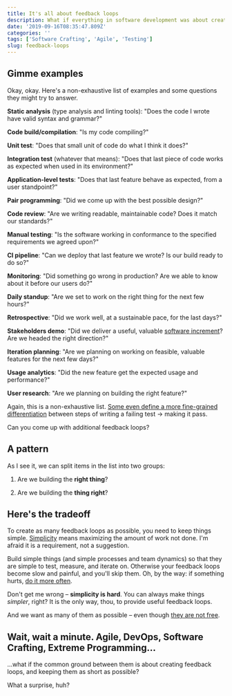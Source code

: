 ```yaml
---
title: It's all about feedback loops
description: What if everything in software development was about creating feedback loops?
date: '2019-09-16T08:35:47.809Z'
categories: ''
tags: ['Software Crafting', 'Agile', 'Testing']
slug: feedback-loops
---
```


## Gimme examples

Okay, okay. Here's a non-exhaustive list of examples and some questions they might try to answer.

**Static analysis** (type analysis and linting tools): "Does the code I wrote have valid syntax and grammar?"

**Code build/compilation**: "Is my code compiling?"

**Unit test**: "Does that small unit of code do what I think it does?"

**Integration test** (whatever that means): "Does that last piece of code works as expected when used in its environment?"

**Application-level tests**: "Does that last feature behave as expected, from a user standpoint?"

**Pair programming**: "Did we come up with the best possible design?"

**Code review**: "Are we writing readable, maintainable code? Does it match our standards?"

**Manual testing**: "Is the software working in conformance to the specified requirements we agreed upon?"

**CI pipeline**: "Can we deploy that last feature we wrote? Is our build ready to do so?"

**Monitoring**: "Did something go wrong in production? Are we able to know about it before our users do?"

**Daily standup**: "Are we set to work on the right thing for the next few hours?"

**Retrospective**: "Did we work well, at a sustainable pace, for the last days?"

**Stakeholders demo**: "Did we deliver a useful, valuable [software increment](https://ronjeffries.com/articles/017-08ff/new-framework-increment/)? Are we headed the right direction?"

**Iteration planning**: "Are we planning on working on feasible, valuable features for the next few days?"

**Usage analytics**: "Did the new feature get the expected usage and performance?"

**User research**: "Are we planning on building the right feature?"

Again, this is a non-exhaustive list. [Some even define a more fine-grained differentiation](https://blog.cleancoder.com/uncle-bob/2014/12/17/TheCyclesOfTDD.html) between steps of writing a failing test &rarr; making it pass.

Can you come up with additional feedback loops?

## A pattern

As I see it, we can split items in the list into two groups:

1. Are we building the **right thing**?

2. Are we building the **thing right**?

## Here's the tradeoff

To create as many feedback loops as possible, you need to keep things simple. [Simplicity](http://www.extremeprogramming.org/rules/simple.html) means maximizing the amount of work not done. I'm afraid it is a requirement, not a suggestion.

Build simple things (and simple processes and team dynamics) so that they are simple to test, measure, and iterate on. Otherwise your feedback loops become slow and painful, and you'll skip them. Oh, by the way: if something hurts, [do it more often](https://martinfowler.com/bliki/FrequencyReducesDifficulty.html).

Don't get me wrong – **simplicity is hard**. You can always make things _simpler_, right? It is the only way, thou, to provide useful feedback loops.

And we want as many of them as possible – even though [they are not free](https://afontcu.dev/beware-feedback-loops/).

## Wait, wait a minute. Agile, DevOps, Software Crafting, Extreme Programming...

...what if the common ground between them is about creating feedback loops, and keeping them as short as possible?

What a surprise, huh?
